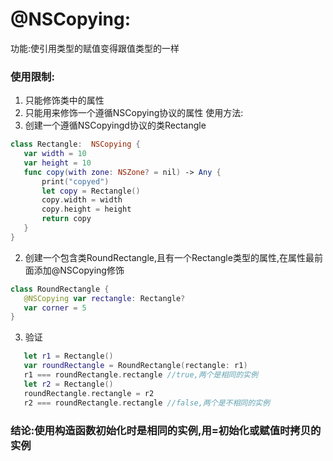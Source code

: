 
 # @NSCopying:
 功能:使引用类型的赋值变得跟值类型的一样
 ### 使用限制:
 1. 只能修饰类中的属性
 2. 只能用来修饰一个遵循NSCopying协议的属性
 使用方法:
 1. 创建一个遵循NSCopyingd协议的类Rectangle
 ``` swift
class Rectangle:  NSCopying {
    var width = 10
    var height = 10
    func copy(with zone: NSZone? = nil) -> Any {
        print("copyed")
        let copy = Rectangle()
        copy.width = width
        copy.height = height
        return copy
    }
}
 ```
 2. 创建一个包含类RoundRectangle,且有一个Rectangle类型的属性,在属性最前面添加@NSCopying修饰
 ``` swift
 class RoundRectangle {
    @NSCopying var rectangle: Rectangle?
    var corner = 5
}
 ```
 3. 验证
 ``` swift
    let r1 = Rectangle()  
    var roundRectangle = RoundRectangle(rectangle: r1)  
    r1 === roundRectangle.rectangle //true,两个是相同的实例  
    let r2 = Rectangle()  
    roundRectangle.rectangle = r2  
    r2 === roundRectangle.rectangle //false,两个是不相同的实例  
 ```
 ### 结论:使用构造函数初始化时是相同的实例,用=初始化或赋值时拷贝的实例
